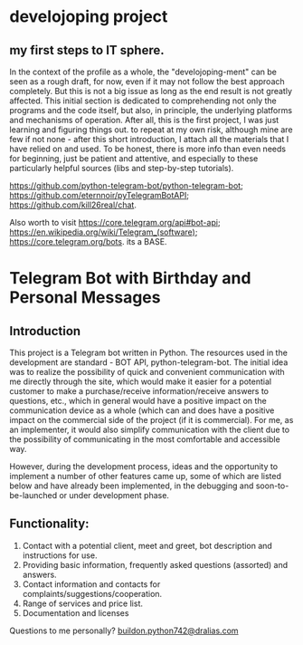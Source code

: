 # develojoping project
## my first steps to IT sphere.

In the context of the profile as a whole, the "develojoping-ment" can be seen as a rough draft, for now, even if it may not follow the best approach completely. But this is not a big issue as long as the end result is not greatly affected. This initial section is dedicated to comprehending not only the programs and the code itself, but also, in principle, the underlying platforms and mechanisms of operation. After all, this is the first project, I was just learning and figuring things out. to repeat at my own risk, although mine are few if not none - after this short introduction, I attach all the materials that I have relied on and used. To be honest, there is more info than even needs for beginning, just be patient and attentive, and especially to these particularly helpful sources (libs and step-by-step tutorials).

https://github.com/python-telegram-bot/python-telegram-bot; https://github.com/eternnoir/pyTelegramBotAPI; https://github.com/kill26real/chat.

Also worth to visit https://core.telegram.org/api#bot-api; https://en.wikipedia.org/wiki/Telegram_(software); https://core.telegram.org/bots. its a BASE.

# Telegram Bot with Birthday and Personal Messages

## Introduction

This project is a Telegram bot written in Python. 
The resources used in the development are standard - BOT API, python-telegram-bot.
The initial idea was to realize the possibility of quick and convenient communication with me directly through the site, which would make it easier for a potential customer to make a purchase/receive information/receive answers to questions, etc., which in general would have a positive impact on the communication device as a whole (which can and does have a positive impact on the commercial side of the project (if it is commercial). For me, as an implementer, it would also simplify communication with the client due to the possibility of communicating in the most comfortable and accessible way.

However, during the development process, ideas and the opportunity to implement a number of other features came up, some of which are listed below and have already been implemented, in the debugging and soon-to-be-launched or under development phase.

## Functionality:

1. Contact with a potential client, meet and greet, bot description and instructions for use.
2. Providing basic information, frequently asked questions (assorted) and answers.
3. Contact information and contacts for complaints/suggestions/cooperation.
4. Range of services and price list.
5. Documentation and licenses






Questions to me personally?
buildon.python742@dralias.com
